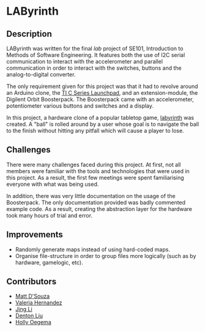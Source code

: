 # LAByrinth

## Description 
LAByrinth was written for the final *lab* project of SE101, Introduction to Methods of Software Engineering. It features both the use of I2C serial communication to interact with the accelerometer and parallel communication in order to interact with the switches, buttons and the analog-to-digital converter.

The only requirement given for this project was that it had to revolve around an Arduino clone, the [TI C Series Launchpad](https://www.ti.com/ww/en/launchpad/launchpads-connected-ek-tm4c123gxl.html), and an extension-module, the Digilent Orbit Boosterpack. The Boosterpack came with an accelerometer, potentiometer various buttons and switches and a display.

In this project, a hardware clone of a popular tabletop game, [labyrinth](https://en.wikipedia.org/wiki/Labyrinth_\(board_game\)) was created. A "ball" is rolled around by a user whose goal is to navigate the ball to the finish without hitting any pitfall which will cause a player to lose.

## Challenges
There were many challenges faced during this project. At first, not all members were familiar with the tools and technologies that were used in this project. As a result, the first few meetings were spent familiarising everyone with what was being used.

In addition, there was very little documentation on the usage of the Boosterpack. The only documentation provided was badly commented example code. As a result, creating the abstraction layer for the hardware took many hours of trial and error. 

## Improvements
* Randomly generate maps instead of using hard-coded maps.
* Organise file-structure in order to group files more logically (such as by hardware, gamelogic, etc).

## Contributors
* [Matt D'Souza](https://github.com/DSouzaM)
* [Valeria Hernandez](https://github.com/valeria1993)
* [Jing Li](https://github.com/jingyli)
* [Denton Liu](https://github.com/Denton-L)
* [Holly Oegema](https://github.com/heoegema)
